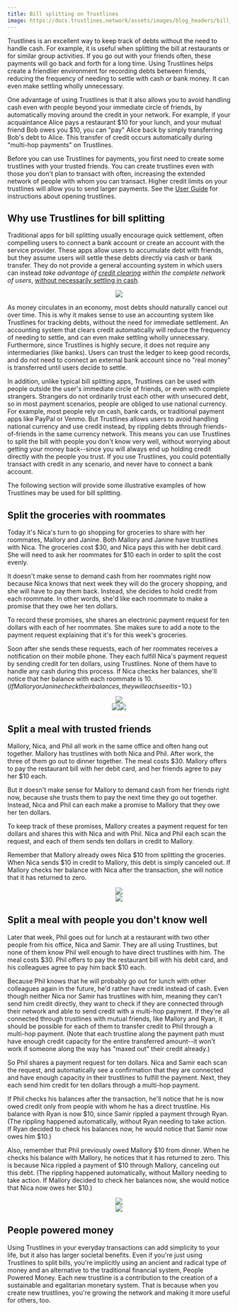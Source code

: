 ```yaml
---
title: Bill splitting on Trustlines
image: https://docs.trustlines.network/assets/images/blog_headers/bill_splitting_using_trustlines.png
---
```


Trustlines is an excellent way to keep track of debts without the need to handle cash. For example, it is useful when splitting the bill at restaurants or for similar group activities. If you go out with your friends often, these payments will go back and forth for a long time. Using Trustlines helps create a friendlier environment for recording debts between friends, reducing the frequency of needing to settle with cash or bank money. It can even make settling wholly unnecessary.

One advantage of using Trustlines is that it also allows you to avoid handling cash even with people beyond your immediate circle of friends, by automatically moving around the credit in your network. For example, if your acquaintance Alice pays a restaurant $10 for your lunch, and your mutual friend Bob owes you $10, you can "pay" Alice back by simply transferring Bob's debt to Alice. This transfer of credit occurs automatically during "multi-hop payments" on Trustlines.

Before you can use Trustlines for payments, you first need to create some trustlines with your trusted friends. You can create trustlines even with those you don't plan to transact with often, increasing the extended network of people with whom you can transact. Higher credit limits on your trustlines will allow you to send larger payments. See the [User Guide](https://docs.trustlines.network/docs/guides/tl_app_user_guide.html) for instructions about opening trustlines.

## Why use Trustlines for bill splitting

Traditional apps for bill splitting usually encourage quick settlement, often compelling users to connect a bank account or create an account with the service provider. These apps allow users to accumulate debt with friends, but they assume users will settle these debts directly via cash or bank transfer. They do not provide a general accounting system in which users can instead _take advantage of [credit clearing](https://en.wikipedia.org/wiki/Credit_clearing) within the complete network of users_, [without necessarily settling in cash](https://youtu.be/m8N3hLKDvcY?t=113).

<div class="captioned_image">
<center><a href=" ../../../assets/images/bill_splitting/bill_splitting_credit clearing.png"><img class="tc_img" src=" ../../../assets/images/bill_splitting/bill_splitting_credit clearing.png"></a></center>
</div>

As money circulates in an economy, most debts should naturally cancel out over time. This is why it makes sense to use an accounting system like Trustlines for tracking debts, without the need for immediate settlement. An accounting system that clears credit automatically will reduce the frequency of needing to settle, and can even make settling wholly unnecessary. Furthermore, since Trustlines is highly secure, it does not require any intermediaries (like banks). Users can trust the ledger to keep good records, and do not need to connect an external bank account since no "real money" is transferred until users decide to settle.

In addition, unlike typical bill splitting apps, Trustlines can be used with people outside the user's immediate circle of friends, or even with complete strangers. Strangers do not ordinarily trust each other with unsecured debt, so in most payment scenarios, people are obliged to use national currency. For example, most people rely on cash, bank cards, or traditional payment apps like PayPal or Venmo. But Trustlines allows users to avoid handling national currency and use credit instead, by rippling debts through friends-of-friends in the same currency network. This means you can use Trustlines to split the bill with people you don't know very well, without worrying about getting your money back--since you will always end up holding credit directly with the people you trust. If you use Trustlines, you could potentially transact with credit in any scenario, and never have to connect a bank account.

The following section will provide some illustrative examples of how Trustlines may be used for bill splitting.

## Split the groceries with roommates

Today it's Nica's turn to go shopping for groceries to share with her roommates, Mallory and Janine. Both Mallory and Janine have trustlines with Nica. The groceries cost $30, and Nica pays this with her debit card. She will need to ask her roommates for $10 each in order to split the cost evenly.

It doesn't make sense to demand cash from her roommates right now because Nica knows that next week they will do the grocery shopping, and she will have to pay them back. Instead, she decides to hold credit from each roommate. In other words, she'd like each roommate to make a promise that they owe her ten dollars.

To record these promises, she shares an electronic payment request for ten dollars with each of her roommates. She makes sure to add a note to the payment request explaining that it's for this week's groceries.

Soon after she sends these requests, each of her roommates receives a notification on their mobile phone. They each fulfill Nica's payment request by sending credit for ten dollars, using Trustlines. None of them have to handle any cash during this process. If Nica checks her balances, she'll notice that her balance with each roommate is $10. (If Mallory or Janine check their balances, they will each see it is -$10.)

<div class="captioned_image">
<center><a href=" ../../../assets/images/bill_splitting/bill_splitting01.png"><img class="tc_img" src=" ../../../assets/images/bill_splitting/bill_splitting01.png"></a></center>

<center><a class="card_img" href=" ../../../assets/images/bill_splitting/bill_splitting01_Tally_Nica01.png"><img class="tc_img" src=" ../../../assets/images/bill_splitting/bill_splitting01_Tally_Nica01.png"></a><a class="card_img" href=" ../../../assets/images/bill_splitting/bill_splitting01_Tally_Nica02.png"><img class="tc_img" src=" ../../../assets/images/bill_splitting/bill_splitting01_Tally_Nica02.png"></a></center>
</div>

## Split a meal with trusted friends

Mallory, Nica, and Phil all work in the same office and often hang out together. Mallory has trustlines with both Nica and Phil. After work, the three of them go out to dinner together. The meal costs $30. Mallory offers to pay the restaurant bill with her debit card, and her friends agree to pay her $10 each.

But it doesn't make sense for Mallory to demand cash from her friends right now, because she trusts them to pay the next time they go out together. Instead, Nica and Phil can each make a promise to Mallory that they owe her ten dollars.

To keep track of these promises, Mallory creates a payment request for ten dollars and shares this with Nica and with Phil. Nica and Phil each scan the request, and each of them sends ten dollars in credit to Mallory.

Remember that Mallory already owes Nica $10 from splitting the groceries. When Nica sends $10 in credit to Mallory, this debt is simply canceled out. If Mallory checks her balance with Nica after the transaction, she will notice that it has returned to zero.

<div class="captioned_image">
<center><a href=" ../../../assets/images/bill_splitting/bill_splitting02.png"><img class="tc_img" src=" ../../../assets/images/bill_splitting/bill_splitting02.png"></a></center>

<center><a class="card_img" href=" ../../../assets/images/bill_splitting/bill_splitting02_Tally_Nica01.png"><img class="tc_img" src=" ../../../assets/images/bill_splitting/bill_splitting02_Tally_Nica01.png"></a></center>
</div>

## Split a meal with people you don't know well

Later that week, Phil goes out for lunch at a restaurant with two other people from his office, Nica and Samir. They are all using Trustlines, but none of them know Phil well enough to have direct trustlines with him. The meal costs $30. Phil offers to pay the restaurant bill with his debit card, and his colleagues agree to pay him back $10 each.

Because Phil knows that he will probably go out for lunch with other colleagues again in the future, he'd rather have credit instead of cash. Even though neither Nica nor Samir has trustlines with him, meaning they can't send him credit directly, they want to check if they are connected through their network and able to send credit with a multi-hop payment. If they're all connected through trustlines with mutual friends, like Mallory and Ryan, it should be possible for each of them to transfer credit to Phil through a multi-hop payment. (Note that each trustline along the payment path must have enough credit capacity for the entire transferred amount--it won't work if someone along the way has "maxed out" their credit already.)

So Phil shares a payment request for ten dollars. Nica and Samir each scan the request, and automatically see a confirmation that they are connected and have enough capacity in their trustlines to fulfill the payment. Next, they each send him credit for ten dollars through a multi-hop payment.

If Phil checks his balances after the transaction, he'll notice that he is now owed credit only from people with whom he has a direct trustline. His balance with Ryan is now $10, since Samir rippled a payment through Ryan. (The rippling happened automatically, without Ryan needing to take action. If Ryan decided to check his balances now, he would notice that Samir now owes him $10.)

Also, remember that Phil previously owed Mallory $10 from dinner. When he checks his balance with Mallory, he notices that it has returned to zero. This is because Nica rippled a payment of $10 through Mallory, canceling out this debt. (The rippling happened automatically, without Mallory needing to take action. If Mallory decided to check her balances now, she would notice that Nica now owes her $10.)

<div class="captioned_image">
<center><a href=" ../../../assets/images/bill_splitting/bill_splitting03.png"><img class="tc_img" src=" ../../../assets/images/bill_splitting/bill_splitting03.png"></a></center>

<center><a class="card_img" href=" ../../../assets/images/bill_splitting/bill_splitting03_Tally_Phil01.png"><img class="tc_img" src=" ../../../assets/images/bill_splitting/bill_splitting03_Tally_Phil01.png"></a></center>
</div>

## People powered money

Using Trustlines in your everyday transactions can add simplicity to your life, but it also has larger societal benefits. Even if you're just using Trustlines to split bills, you're implicitly using an ancient and radical type of money and an alternative to the traditional financial system, People Powered Money. Each new trustline is a contribution to the creation of a sustainable and egalitarian monetary system. That is because when you create new trustlines, you're growing the network and making it more useful for others, too.
